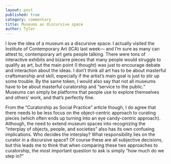 ```yaml
---
layout: post
published: true
category: commentary
title: Museums as discursive space
author: Tyler
---
```


I love the idea of a museum as a discursive space. I actually visited the Institute of Contemporary Art (ICA) last week— and I’m sure as many can attest to, contemporary art gets people talking. There were tons of interactive exhibits and bizarre pieces that many people would struggle to qualify as art, but the main point (I thought) was just to encourage debate and interaction about the ideas. I don’t think all art has to be about masterful craftsmanship and skill, especially if the artist’s main goal is just to stir up some trouble. By the same token, I would also say that not all museums have to be about masterful curatorship and “service to the public.” Museums can simply be platforms that people use to explore themselves and others’ work, and that’s perfectly fine.

From the “Curatorship as Social Practice” article though, I do agree that there needs to be less focus on the object-centric approach to curating pieces (which often ends up turning into an eye candy-centric approach). Although, the need to extend museum spaces into recognizing the “interplay of objects, people, and societies” also has its own confusing implications. Who decides the interplay? What responsibility lies on the curator in a discursive space? Of course these are all subjective decisions, but this leads me to think that when comparing these two approaches to curatorship, the most important question to ask is simply “how much do we step in?”
